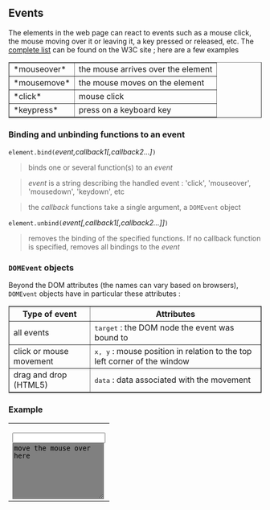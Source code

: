 ## Events

The elements in the web page can react to events such as a mouse click, the mouse moving over it or leaving it, a key pressed or released, etc. The [complete list](http://www.w3.org/TR/DOM-Level-3-Events/#event-types-list) can be found on the W3C site ; here are a few examples

<table cellpadding=3 border=1>
<tr><td>*mouseover*</td><td>the mouse arrives over the element</td></tr>
<tr><td>*mousemove*</td><td>the mouse moves on the element</td></tr>
<tr><td>*click*</td><td>mouse click</td></tr>
<tr><td>*keypress*</td><td>press on a keyboard key</td></tr>
</table>


### Binding and unbinding functions to an event

`element.bind(`_event,callback1[,callback2...]_`)`

> binds one or several function(s) to an _event_

> _event_ is a string describing the handled event : 'click', 'mouseover', 'mousedown', 'keydown', etc

> the _callback_ functions take a single argument, a `DOMEvent` object

`element.unbind(`_event[,callback1[,callback2...]]_`)`

>  removes the binding of the specified functions. If no callback function is specified, removes all bindings to the _event_

### `DOMEvent` objects

Beyond the DOM attributes (the names can vary based on browsers), `DOMEvent` objects have in particular these attributes :

<table border=1>
<tr><th>Type of event</th><th>Attributes</th></tr>
<tr><td>all events</td><td><tt>target</tt> : the DOM node the event was bound to</td></tr>
<tr><td>click or mouse movement</td><td><tt>x, y</tt> : mouse position in relation to the top left corner of the window</td></tr>
<tr><td>drag and drop (HTML5)</td><td><tt>data</tt> : data associated with the movement</td></tr>
</table>

### Example

<table>
<tr>
<td>
    <script type='text/python'>
    from browser import doc
    def mouse_move(ev):
        doc["trace"].value = '%s %s' %(ev.x,ev.y)
    
    doc["zone"].bind('mousemove',mouse_move)
    </script>
    
    <input id="trace" value="">
    <br><textarea id="zone" rows=7 columns=30 style="background-color:gray">
    move the mouse over here</textarea>
</td>
<td>
<script type='text/python'>
def mouse_move(ev):
    doc["trace"].value = '%s %s' %(ev.x,ev.y)

doc["zone"].bind('mousemove',mouse_move)
</script>

<input id="trace" value="">
<br><textarea id="zone" rows=7 columns=30 style="background-color:gray">
move the mouse over here</textarea>
</td>
</tr>
</table>